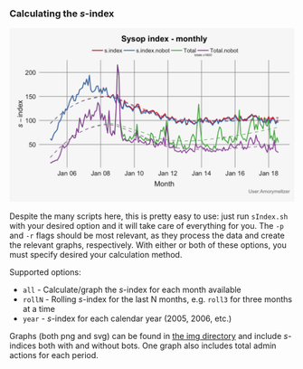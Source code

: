 ### Calculating the *s*-index
![Monthly total](img/png/S-index_monthly_(total).png)

Despite the many scripts here, this is pretty easy to use: just run `sIndex.sh` with your desired option and it will take care of everything for you.  The `-p` and `-r` flags should be most relevant, as they process the data and create the relevant graphs, respectively.  With either or both of these options, you must specify desired your calculation method.

Supported options:
* `all` - Calculate/graph the *s*-index for each month available
* `rollN` - Rolling *s*-index for the last N months, e.g. `roll3` for three months at a time
* `year` - *s*-index for each calendar year (2005, 2006, etc.)

Graphs (both png and svg) can be found in [the img directory](./img) and include *s*-indices both with and without bots.  One graph also includes total admin actions for each period.

